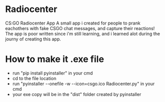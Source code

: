 # Radiocenter
CS:GO Radiocenter App
A small app i created for people to prank eachothers with fake CSGO chat messages, and capture their reactions!
The app is poor written since i'm still learning, and i learned alot during the journy of creating this app.

# How to make it .exe file
* run "pip install pyinstaller" in your cmd
* cd to the file location
* run "pyinstaller --onefile -w --icon=csgo.ico Radiocenter.py" in your cmd
* your exe copy will be in the "dist" folder created by pyinstaller
